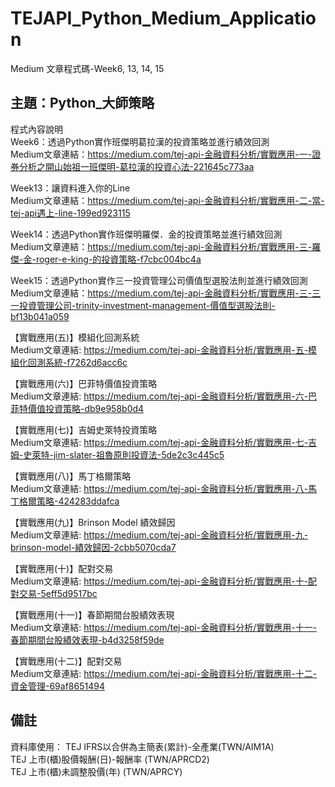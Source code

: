 # TEJAPI_Python_Medium_Application
Medium 文章程式碼-Week6, 13, 14, 15

## 主題：Python_大師策略
程式內容說明<br>
Week6：透過Python實作班傑明葛拉漢的投資策略並進行績效回測<br>
Medium文章連結：https://medium.com/tej-api-金融資料分析/實戰應用-一-證券分析之開山始祖一班傑明-葛拉漢的投資心法-221645c773aa<br>

Week13：讓資料進入你的Line<br>
Medium文章連結：https://medium.com/tej-api-金融資料分析/實戰應用-二-當-tej-api遇上-line-199ed923115 <br>

Week14：透過Python實作班傑明羅傑．金的投資策略並進行績效回測 <br>
Medium文章連結：https://medium.com/tej-api-金融資料分析/實戰應用-三-羅傑-金-roger-e-king-的投資策略-f7cbc004bc4a<br>


Week15：透過Python實作三一投資管理公司價值型選股法則並進行績效回測 <br>
Medium文章連結：https://medium.com/tej-api-金融資料分析/實戰應用-三-三一投資管理公司-trinity-investment-management-價值型選股法則-bf13b041a059<br>

【實戰應用(五)】模組化回測系統 <br>
Medium文章連結: https://medium.com/tej-api-金融資料分析/實戰應用-五-模組化回測系統-f7262d6acc6c <br>

【實戰應用(六)】巴菲特價值投資策略 <br>
Medium文章連結: https://medium.com/tej-api-金融資料分析/實戰應用-六-巴菲特價值投資策略-db9e958b0d4 <br>

【實戰應用(七)】吉姆史萊特投資策略 <br>
Medium文章連結: https://medium.com/tej-api-金融資料分析/實戰應用-七-吉姆-史萊特-jim-slater-祖魯原則投資法-5de2c3c445c5 <br>

【實戰應用(八)】馬丁格爾策略 <br>
Medium文章連結: https://medium.com/tej-api-金融資料分析/實戰應用-八-馬丁格爾策略-424283ddafca <br>

【實戰應用(九)】Brinson Model 績效歸因 <br>
Medium文章連結: https://medium.com/tej-api-金融資料分析/實戰應用-九-brinson-model-績效歸因-2cbb5070cda7

【實戰應用(十)】配對交易 <br>
Medium文章連結: https://medium.com/tej-api-金融資料分析/實戰應用-十-配對交易-5eff5d9517bc

【實戰應用(十一)】春節期間台股績效表現 <br>
Medium文章連結: https://medium.com/tej-api-金融資料分析/實戰應用-十一-春節期間台股績效表現-b4d3258f59de

【實戰應用(十二)】配對交易 <br>
Medium文章連結: https://medium.com/tej-api-金融資料分析/實戰應用-十二-資金管理-69af8651494

## 備註
資料庫使用：
TEJ  IFRS以合併為主簡表(累計)-全產業(TWN/AIM1A)<br>
TEJ  上市(櫃)股價報酬(日)-報酬率 (TWN/APRCD2)<br>
TEJ  上市(櫃)未調整股價(年)	(TWN/APRCY)
